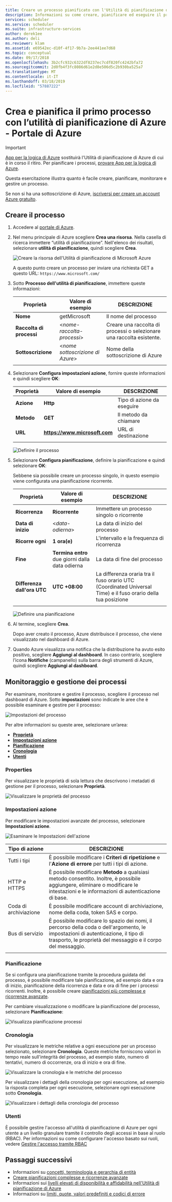 ```yaml
---
title: Creare un processo pianificato con l'Utilità di pianificazione di Azure - Portale di Azure | Documentazione di Microsoft
description: Informazioni su come creare, pianificare ed eseguire il primo processo automatizzato con l’utilità di pianificazione di Azure nel portale di Azure
services: scheduler
ms.service: scheduler
ms.suite: infrastructure-services
author: derek1ee
ms.author: deli
ms.reviewer: klam
ms.assetid: e69542ec-d10f-4f17-9b7a-2ee441ee7d68
ms.topic: conceptual
ms.date: 09/17/2018
ms.openlocfilehash: 3b2cfc932c6322df8237ec7cdf820fc4242bfa72
ms.sourcegitcommit: 2d0fb4f3fc8086d61e2d8e506d5c2b930ba525a7
ms.translationtype: MT
ms.contentlocale: it-IT
ms.lasthandoff: 03/18/2019
ms.locfileid: "57887222"
---
```

# <a name="create-and-schedule-your-first-job-with-azure-scheduler---azure-portal"></a>Crea e pianifica il primo processo con l’utilità di pianificazione di Azure - Portale di Azure

> [!IMPORTANT]
> [App per la logica di Azure](../logic-apps/logic-apps-overview.md) sostituirà l'Utilità di pianificazione di Azure di cui è in corso il ritiro. Per pianificare i processi, [provare App per la logica di Azure](../scheduler/migrate-from-scheduler-to-logic-apps.md). 

Questa esercitazione illustra quanto è facile creare, pianificare, monitorare e gestire un processo. 

Se non si ha una sottoscrizione di Azure, <a href="https://azure.microsoft.com/free/" target="_blank">iscriversi per creare un account Azure gratuito</a>.

## <a name="create-job"></a>Creare il processo

1. Accedere al [portale di Azure](https://portal.azure.com/).  

1. Nel menu principale di Azure scegliere **Crea una risorsa**. Nella casella di ricerca immettere “utilità di pianificazione”. Nell'elenco dei risultati, selezionare **utilità di pianificazione**, quindi scegliere **Crea**.

   ![Creare la risorsa dell'Utilità di pianificazione di Microsoft Azure](./media/scheduler-get-started-portal/scheduler-v2-portal-marketplace-create.png)

   A questo punto creare un processo per inviare una richiesta GET a questo URL: `https://www.microsoft.com/` 

1. Sotto **Processo dell'utilità di pianificazione**, immettere queste informazioni:

   | Proprietà | Valore di esempio | DESCRIZIONE |
   |----------|---------------|-------------| 
   | **Nome** | getMicrosoft | Il nome del processo | 
   | **Raccolta di processi** | <*nome-raccolta-processi*> | Creare una raccolta di processi o selezionare una raccolta esistente. | 
   | **Sottoscrizione** | <*nome sottoscrizione di Azure*> | Nome della sottoscrizione di Azure | 
   |||| 

1. Selezionare **Configura impostazioni azione**, fornire queste informazioni e quindi scegliere **OK**:

   | Proprietà | Valore di esempio | DESCRIZIONE |
   |----------|---------------|-------------| 
   | **Azione** | **Http** | Tipo di azione da eseguire | 
   | **Metodo** | **GET** | Il metodo da chiamare | 
   | **URL** | **https://www.microsoft.com** | URL di destinazione | 
   |||| 
   
   ![Definire il processo](./media/scheduler-get-started-portal/scheduler-v2-portal-action-settings.png)

1. Selezionare **Configura pianificazione**, definire la pianificazione e quindi selezionare **OK**:

   Sebbene sia possibile creare un processo singolo, in questo esempio viene configurata una pianificazione ricorrente.

   | Proprietà | Valore di esempio | DESCRIZIONE |
   |----------|---------------|-------------| 
   | **Ricorrenza** | **Ricorrente** | Immettere un processo singolo o ricorrente | 
   | **Data di inizio** | <*data-odierna*> | La data di inizio del processo | 
   | **Ricorre ogni** | **1 ora(e)** | L'intervallo e la frequenza di ricorrenza | 
   | **Fine** | **Termina entro** due giorni dalla data odierna | La data di fine del processo | 
   | **Differenza dall'ora UTC** | **UTC +08:00** | La differenza oraria tra il fuso orario UTC (Coordinated Universal Time) e il fuso orario della tua posizione | 
   |||| 

   ![Definire una pianificazione](./media/scheduler-get-started-portal/scheduler-v2-portal-recurrence-schedule.png)

1. Al termine, scegliere **Crea**.

   Dopo aver creato il processo, Azure distribuisce il processo, che viene visualizzato nel dashboard di Azure. 

1. Quando Azure visualizza una notifica che la distribuzione ha avuto esito positivo, scegliere **Aggiungi al dashboard**. In caso contrario, scegliere l’icona **Notifiche** (campanello) sulla barra degli strumenti di Azure, quindi scegliere **Aggiungi al dashboard**.

## <a name="monitor-and-manage-jobs"></a>Monitoraggio e gestione dei processi

Per esaminare, monitorare e gestire il processo, scegliere il processo nel dashboard di Azure. Sotto **impostazioni** sono indicate le aree che è possibile esaminare e gestire per il processo:

![Impostazioni del processo](./media/scheduler-get-started-portal/scheduler-v2-portal-job-overview-1.png)

Per altre informazioni su queste aree, selezionare un’area:

* [**Proprietà**](#properties)
* [**Impostazioni azione**](#action-settings)
* [**Pianificazione**](#schedule)
* [**Cronologia**](#history)
* [**Utenti**](#users)

<a name="properties"></a>

### <a name="properties"></a>Properties

Per visualizzare le proprietà di sola lettura che descrivono i metadati di gestione per il processo, selezionare **Proprietà**.

![Visualizzare le proprietà del processo](./media/scheduler-get-started-portal/scheduler-v2-portal-job-properties.png)

<a name="action-settings"></a>

### <a name="action-settings"></a>Impostazioni azione

Per modificare le impostazioni avanzate del processo, selezionare **Impostazioni azione**. 

![Esaminare le Impostazioni dell'azione](./media/scheduler-get-started-portal/scheduler-v2-portal-job-action-settings.png)

| Tipo di azione | DESCRIZIONE | 
|-------------|-------------| 
| Tutti i tipi | È possibile modificare i **Criteri di ripetizione** e l'**Azione di errore** per tutti i tipi di azione. | 
| HTTP e HTTPS | È possibile modificare **Metodo** a qualsiasi metodo consentito. Inoltre, è possibile aggiungere, eliminare o modificare le intestazioni e le informazioni di autenticazione di base. | 
| Coda di archiviazione| È possibile modificare account di archiviazione, nome della coda, token SAS e corpo. | 
| Bus di servizio | È possibile modificare lo spazio dei nomi, il percorso della coda o dell'argomento, le impostazioni di autenticazione, il tipo di trasporto, le proprietà del messaggio e il corpo del messaggio. | 
||| 

<a name="schedule"></a>

### <a name="schedule"></a>Pianificazione

Se si configura una pianificazione tramite la procedura guidata del processo, è possibile modificare tale pianificazione, ad esempio data e ora di inizio, pianificazione della ricorrenza e data e ora di fine per i processi ricorrenti.
Inoltre, è possibile creare [pianificazioni più complesse e ricorrenze avanzate](scheduler-advanced-complexity.md).

Per cambiare visualizzazione o modificare la pianificazione del processo, selezionare **Pianificazione**:

![Visualizza pianificazione processi](./media/scheduler-get-started-portal/scheduler-v2-portal-job-schedule.png)

<a name="history"></a>

### <a name="history"></a>Cronologia

Per visualizzare le metriche relative a ogni esecuzione per un processo selezionato, selezionare **Cronologia**. Queste metriche forniscono valori in tempo reale sull'integrità del processo, ad esempio stato, numero di tentativi, numero di occorrenze, ora di inizio e ora di fine.

![Visualizzare la cronologia e le metriche del processo](./media/scheduler-get-started-portal/scheduler-v2-portal-job-history.png)

Per visualizzare i dettagli della cronologia per ogni esecuzione, ad esempio la risposta completa per ogni esecuzione, selezionare ogni esecuzione sotto **Cronologia**. 

![Visualizzare i dettagli della cronologia del processo](./media/scheduler-get-started-portal/scheduler-v2-portal-job-history-details.png)

<a name="users"></a>

### <a name="users"></a>Utenti

È possibile gestire l'accesso all'utilità di pianificazione di Azure per ogni utente a un livello granulare tramite il controllo degli accessi in base al ruolo (RBAC). Per informazioni su come configurare l'accesso basato sui ruoli, vedere [Gestire l'accesso tramite RBAC](../role-based-access-control/role-assignments-portal.md)

## <a name="next-steps"></a>Passaggi successivi

* Informazioni su [concetti, terminologia e gerarchia di entità](scheduler-concepts-terms.md)
* [Creare pianificazioni complesse e ricorrenze avanzate](scheduler-advanced-complexity.md)
* Informazioni sui [livelli elevati di disponibilità e affidabilità nell'Utilità di pianificazione di Azure](scheduler-high-availability-reliability.md)
* Informazioni su [limiti, quote, valori predefiniti e codici di errore](scheduler-limits-defaults-errors.md)
